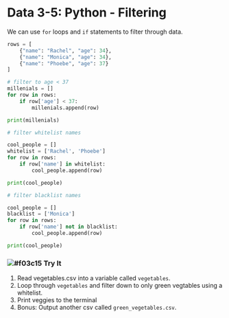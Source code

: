 # Data 3-5: Python - Filtering

We can use `for` loops and `if` statements to filter through data.

```python
rows = [
    {"name": "Rachel", "age": 34},
    {"name": "Monica", "age": 34},
    {"name": "Phoebe", "age": 37}
]

# filter to age < 37
millenials = []
for row in rows:
    if row['age'] < 37:
        millenials.append(row)

print(millenials)
```

```python
# filter whitelist names

cool_people = []
whitelist = ['Rachel', 'Phoebe']
for row in rows:
    if row['name'] in whitelist:
        cool_people.append(row)

print(cool_people)
```

```python
# filter blacklist names

cool_people = []
blacklist = ['Monica']
for row in rows:
    if row['name'] not in blacklist:
        cool_people.append(row)

print(cool_people)
```

### ![#f03c15](https://placehold.it/15/f03c15/000000?text=+) Try It

1. Read vegetables.csv into a variable called `vegetables`.
2. Loop through `vegetables` and filter down to only green vegtables using a whitelist.
3. Print veggies to the terminal
4. Bonus: Output another csv called `green_vegetables.csv`.

